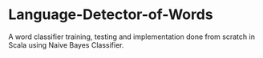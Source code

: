 # Language-Detector-of-Words
A word classifier training, testing and implementation done from scratch in Scala using Naive Bayes Classifier. 
